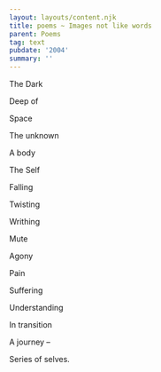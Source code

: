 ```yaml
---
layout: layouts/content.njk
title: poems ~ Images not like words
parent: Poems
tag: text
pubdate: '2004'
summary: ''
---
```


The Dark

Deep of

Space

The unknown

A body

The Self

Falling

Twisting

Writhing

Mute

Agony

Pain

Suffering

Understanding

In transition

A journey –

Series of selves.
